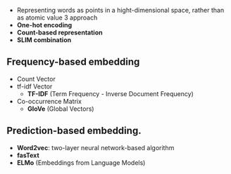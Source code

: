 - Representing words as points in a hight-dimensional space, rather than as atomic value
3 approach
- **One-hot encoding**
- **Count-based representation**
- **SLIM combination**

## Frequency-based embedding
- Count Vector
- tf-idf Vector
	- **TF-IDF** (Term Frequency - Inverse Document Frequency)
- Co-occurrence Matrix
	- **GloVe** (Global Vectors)
## Prediction-based embedding.
- **Word2vec**: two-layer neural network-based algorithm
- **fasText**
- **ELMo** (Embeddings from Language Models)

